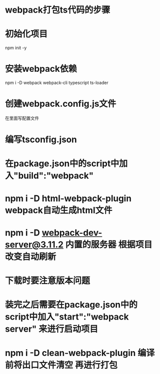 
# webpack打包ts代码的步骤

# 初始化项目

npm init -y

# 安装webpack依赖

npm i -D webpack webpack-cli typescript ts-loader

# 创建webpack.config.js文件

在里面写配置文件

# 编写tsconfig.json

# 在package.json中的script中加入"build":"webpack"


# npm i -D html-webpack-plugin  webpack自动生成html文件



# npm i -D webpack-dev-server@3.11.2  内置的服务器  根据项目改变自动刷新  

# 下载时要注意版本问题

# 装完之后需要在package.json中的script中加入"start":"webpack server" 来进行启动项目

# npm i -D clean-webpack-plugin  编译前将出口文件清空  再进行打包
